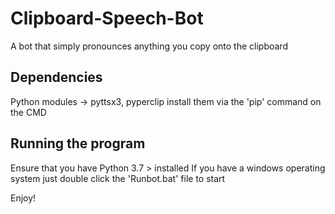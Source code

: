 # Clipboard-Speech-Bot
A bot that simply pronounces anything you copy onto the clipboard

Dependencies
------------
Python modules -> pyttsx3, pyperclip
install them via the 'pip' command on the CMD

Running the program
--------------------
Ensure that you have Python 3.7 >  installed 
If you have a windows operating system just double click the 'Runbot.bat' file to start

Enjoy!
